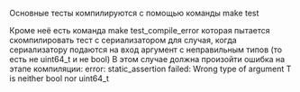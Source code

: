 Основные тесты компилируются с помощью команды
make test

Кроме неё есть команда
make test_compile_error
которая пытается скомпилировать тест с сериализатором для случая, когда сериализатору подаются на вход аргумент с неправильным типов (то есть не uint64_t и не bool)
В этом случае должна произойти ошибка на этапе компиляции:
error: static_assertion failed: Wrong type of argument T is neither bool nor uint64_t